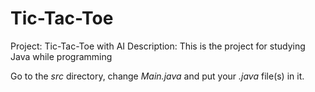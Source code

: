 # Tic-Tac-Toe

Project: Tic-Tac-Toe with AI
Description: This is the project for studying Java while programming

Go to the *src* directory, change *Main.java* and put your *.java* file(s) in it.

